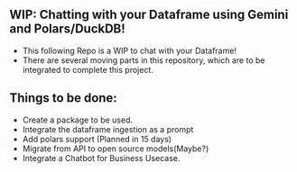 ## WIP: Chatting with your Dataframe using Gemini and Polars/DuckDB!


- This following Repo is a WIP to chat with your Dataframe!
- There are several moving parts in this repository, which are to be integrated to complete this project.

## Things to be done:

 - Create a package to be used.
 - Integrate the dataframe ingestion as a prompt
 - Add polars support (Planned in 15 days)
 - Migrate from API to open source models(Maybe?)
 - Integrate a Chatbot for Business Usecase.
